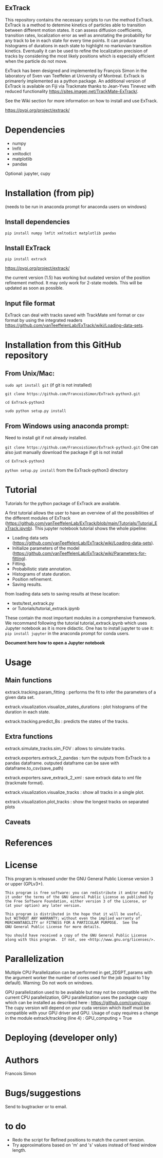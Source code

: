 ExTrack
-------

This repository contains the necessary scripts to run the method ExTrack. ExTrack is a method to detemine kinetics of particles able to transition between different motion states. It can assess diffusion coefficients, transition rates, localization error as well as annotating the probability for any track to be in each state for every time points. It can produce histograms of durations in each state to highlight no markovian transition kinetics. Eventually it can be used to refine the localization precision of tracks by considering the most likely positions which is especially efficient when the particle do not move.

ExTrack has been designed and implemented by François Simon in the laboratory of Sven van Teeffelen at University of Montreal. ExTrack is primarerly implemented as a python package. An additional version of ExTrack is available on Fiji via Trackmate thanks to Jean-Yves Tinevez with reduced functionality https://sites.imagej.net/TrackMate-ExTrack/. 

See the Wiki section for more information on how to install and use ExTrack.

https://pypi.org/project/extrack/

# Dependencies

- numpy
- lmfit
- xmltodict
- matplotlib
- pandas

Optional: jupyter, cupy

# Installation (from pip)

(needs to be run in anaconda prompt for anaconda users on windows)

## Install dependencies

`pip install numpy lmfit xmltodict matplotlib pandas`

## Install ExTrack

`pip install extrack`

https://pypi.org/project/extrack/

the current version (1.5) has working but oudated version of the position refinement method. It may only work for 2-state models. This will be updated as soon as possible.

## Input file format

ExTrack can deal with tracks saved with TrackMate xml format or csv format by using the integrated readers https://github.com/vanTeeffelenLab/ExTrack/wiki/Loading-data-sets.

# Installation from this GitHub repository

## From Unix/Mac:

`sudo apt install git` (if git is not installed)

`git clone https://github.com/FrancoisSimon/ExTrack-python3.git`

`cd ExTrack-python3`

`sudo python setup.py install`

## From Windows using anaconda prompt:

Need to install git if not already installed.

`git clone https://github.com/FrancoisSimon/ExTrack-python3.git` One can also just manually download the package if git is not install

`cd ExTrack-python3`

`python setup.py install` from the ExTrack-python3 directory

# Tutorial

Tutorials for the python package of ExTrack are available.

A first tutorial allows the user to have an overview of all the possibilities of the different modules of ExTrack (https://github.com/vanTeeffelenLab/ExTrack/blob/main/Tutorials/Tutorial_ExTrack.ipynb). This jupyter notebook tutorial shows the whole pipeline:
- Loading data sets (https://github.com/vanTeeffelenLab/ExTrack/wiki/Loading-data-sets).
- Initialize parameters of the model (https://github.com/vanTeeffelenLab/ExTrack/wiki/Parameters-for-fitting).
- Fitting.
- Probabilistic state annotation.
- Histograms of state duration.
- Position refinement.
- Saving results.

from loading data sets to saving results
at these location: 
- tests/test_extrack.py
- or Tutorials/tutorial_extrack.ipynb

These contain the most important modules in a comprehensive framework. We recommand following the tutorial tutorial_extrack.ipynb which uses Jupyter notebook as it is more didactic. One has to install jupyter to use it: `pip install jupyter` in the anaconda prompt for conda users. 

**Document here how to open a Jupyter notebook**

# Usage
## Main functions

extrack.tracking.param_fitting : performs the fit to infer the parameters of a given data set.

extrack.visualization.visualize_states_durations : plot histograms of the duration in each state.

extrack.tracking.predict_Bs : predicts the states of the tracks.

## Extra functions

extrack.simulate_tracks.sim_FOV : allows to simulate tracks.

extrack.exporters.extrack_2_pandas : turn the outputs from ExTrack to a pandas dataframe. outputed dataframe can be save with dataframe.to_csv(save_path)

extrack.exporters.save_extrack_2_xml : save extrack data to xml file (trackmate format).

extrack.visualization.visualize_tracks : show all tracks in a single plot.

extrack.visualization.plot_tracks : show the longest tracks on separated plots

## Caveats

# References

# License
This program is released under the GNU General Public License version 3 or upper (GPLv3+).

    This program is free software: you can redistribute it and/or modify
    it under the terms of the GNU General Public License as published by
    the Free Software Foundation, either version 3 of the License, or
    (at your option) any later version.

    This program is distributed in the hope that it will be useful,
    but WITHOUT ANY WARRANTY; without even the implied warranty of
    MERCHANTABILITY or FITNESS FOR A PARTICULAR PURPOSE.  See the
    GNU General Public License for more details.

    You should have received a copy of the GNU General Public License
    along with this program.  If not, see <http://www.gnu.org/licenses/>.

# Parallelization

Multiple CPU Parallelization can be performed in get_2DSPT_params with the argument worker the number of cores used for the job (equal to 1 by default).
Warning: Do not work on windows.

GPU parallelization used to be available but may not be compatible with the current CPU parallelization, GPU parallelization uses the package cupy which can be installed as described here : https://github.com/cupy/cupy. The cupy version will depend on your cuda version which itself must be compatible with your GPU driver and GPU. Usage of cupy requires a change in the module extrack/tracking (line 4) : GPU_computing = True

# Deploying (developer only)

# Authors
Francois Simon

# Bugs/suggestions
Send to bugtracker or to email.

# to do

- Redo the script for Refined positions to match the current version.
- Try approximations based on 'm' and 's' values instead of fixed window length.
